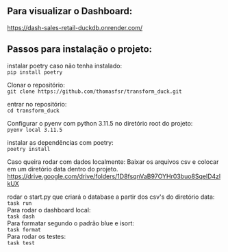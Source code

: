 ## Para visualizar o Dashboard:  
https://dash-sales-retail-duckdb.onrender.com/  
  

## Passos para instalação o projeto:  
instalar poetry caso não tenha instalado:  
`pip install poetry` 

Clonar o repositório:  
`git clone https://github.com/thomasfsr/transform_duck.git`  

entrar no repositório:  
`cd transform_duck`  
  
Configurar o pyenv com python 3.11.5 no diretório root do projeto:  
`pyenv local 3.11.5`  
  
instalar as dependências com poetry:  
`poetry install`  
  
Caso queira rodar com dados localmente: Baixar os arquivos csv e colocar em um diretório data dentro do projeto.  
https://drive.google.com/drive/folders/1D8fsqnVaB97OYHr03buo8SqelD4zlkUX  
  
rodar o start.py que criará o database a partir dos csv's do diretório data:  
`task run`  
Para rodar o dashboard local:  
`task dash`  
Para formatar segundo o padrão blue e isort:  
`task format`  
Para rodar os testes:  
`task test`  

